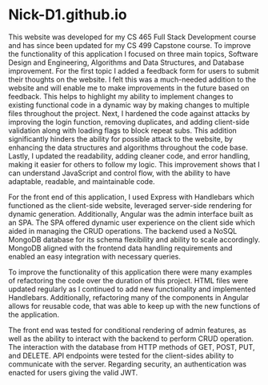 # Nick-D1.github.io

This website was developed for my CS 465 Full Stack Development course and has since been updated for my CS 499 Capstone course. To improve the functionality of this application I focused on three main topics, Software Design and Engineering, Algorithms and Data Structures, and Database improvement. For the first topic I added a feedback form for users to submit their thoughts on the website. I felt this was a much-needed addition to the website and will enable me to make improvements in the future based on feedback. This helps to highlight my ability to implement changes to existing functional code in a dynamic way by making changes to multiple files throughout the project.  Next, I hardened the code against attacks by improving the login function, removing duplicates, and adding client-side validation along with loading flags to block repeat subs. This addition significantly hinders the ability for possible attack to the website, by enhancing the data structures and algorithms throughout the code base. Lastly, I updated the readability, adding cleaner code, and error handling, making it easier for others to follow my logic. This improvement shows that I can understand JavaScript and control flow, with the ability to have adaptable, readable, and maintainable code.

For the front end of this application, I used Express with Handlebars which functioned as the client-side website, leveraged server-side rendering for dynamic generation. Additionally, Angular was the admin interface built as an SPA. The SPA offered dynamic user experience on the client side which aided in managing the CRUD operations. The backend used a NoSQL MongoDB database for its schema flexibility and ability to scale accordingly. MongoDB aligned with the frontend data handling requirements and enabled an easy integration with necessary queries.

To improve the functionality of this application there were many examples of refactoring the code over the duration of this project. HTML files were updated regularly as I continued to add new functionality and implemented Handlebars. Additionally, refactoring many of the components in Angular allows for reusable code, that was able to keep up with the new functions of the application.

The front end was tested for conditional rendering of admin features, as well as the ability to interact with the backend to perform CRUD operation. The interaction with the database from HTTP methods of GET, POST, PUT, and DELETE. API endpoints were tested for the client-sides ability to communicate with the server. Regarding security, an authentication was enacted for users giving the valid JWT.


